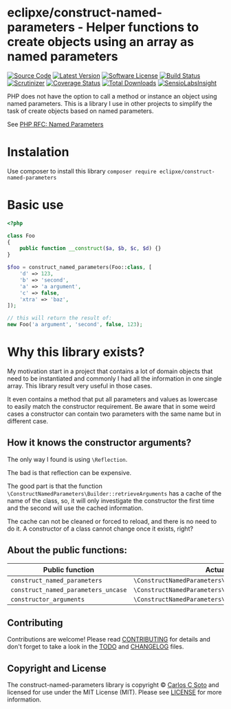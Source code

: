# eclipxe/construct-named-parameters - Helper functions to create objects using an array as named parameters

[![Source Code][badge-source]][source]
[![Latest Version][badge-release]][release]
[![Software License][badge-license]][license]
[![Build Status][badge-build]][build]
[![Scrutinizer][badge-quality]][quality]
[![Coverage Status][badge-coverage]][coverage]
[![Total Downloads][badge-downloads]][downloads]
[![SensioLabsInsight][badge-sensiolabs]][sensiolabs]

PHP does not have the option to call a method or instance an object using named parameters.
This is a library I use in other projects to simplify the task of create objects based on named parameters.

See [PHP RFC: Named Parameters](https://wiki.php.net/rfc/named_params)

# Instalation

Use composer to install this library `composer require eclipxe/construct-named-parameters`

# Basic use

```php
<?php

class Foo
{
    public function __construct($a, $b, $c, $d) {}
}

$foo = construct_named_parameters(Foo::class, [
    'd' => 123,
    'b' => 'second',
    'a' => 'a argument',
    'c' => false,
    'xtra' => 'baz',
]);

// this will return the result of:
new Foo('a argument', 'second', false, 123);

```

# Why this library exists?

My motivation start in a project that contains a lot of domain objects that need to be instantiated
and commonly I had all the information in one single array. This library result very useful in those cases.

It even contains a method that put all parameters and values as lowercase to easily match the constructor
requirement. Be aware that in some weird cases a constructor can contain two parameters with the same name
but in different case.

## How it knows the constructor arguments?

The only way I found is using `\Reflection`.

The bad is that reflection can be expensive.

The good part is that the function `\ConstructNamedParameters\Builder::retrieveArguments` has a cache
of the name of the class, so, it will only investigate the constructor the first time and the second
will use the cached information.

The cache can not be cleaned or forced to reload, and there is no need to do it.
 A constructor of a class cannot change once it exists, right?

## About the public functions:

| Public function                     | Actual calls
|---                                  |---
| `construct_named_parameters`        | `\ConstructNamedParameters\Builder::create`
| `construct_named_parameters_uncase` | `\ConstructNamedParameters\Builder::createIgnoreCase`
| `constructor_arguments`             | `\ConstructNamedParameters\Builder::retrieveArguments`

## Contributing

Contributions are welcome! Please read [CONTRIBUTING][] for details
and don't forget to take a look in the [TODO][] and [CHANGELOG][] files.

## Copyright and License

The construct-named-parameters library is copyright © [Carlos C Soto](https://eclipxe.com.mx/)
and licensed for use under the MIT License (MIT). Please see [LICENSE][] for more information.

[contributing]: https://github.com/eclipxe13/construct-named-parameters/blob/master/CONTRIBUTING.md
[changelog]: https://github.com/eclipxe13/construct-named-parameters/blob/master/CHANGELOG.md
[todo]: https://github.com/eclipxe13/construct-named-parameters/blob/master/TODO.md

[source]: https://github.com/eclipxe13/construct-named-parameters
[release]: https://github.com/eclipxe13/construct-named-parameters/releases
[license]: https://github.com/eclipxe13/construct-named-parameters/blob/master/LICENSE
[build]: https://travis-ci.org/eclipxe13/construct-named-parameters
[quality]: https://scrutinizer-ci.com/g/eclipxe13/construct-named-parameters?branch=master
[sensiolabs]: https://insight.sensiolabs.com/projects/31ffd665-f238-441d-a64c-2f9e3f101b89
[coverage]: https://scrutinizer-ci.com/g/eclipxe13/construct-named-parameters/code-structure/master/code-coverage
[downloads]: https://packagist.org/packages/eclipxe/construct-named-parameters

[badge-source]: http://img.shields.io/badge/source-eclipxe13/construct--named--parameters-blue.svg?style=flat-square
[badge-release]: https://img.shields.io/github/release/eclipxe13/construct-named-parameters.svg?style=flat-square
[badge-license]: https://img.shields.io/badge/license-MIT-brightgreen.svg?style=flat-square
[badge-build]: https://img.shields.io/travis/eclipxe13/construct-named-parameters/master.svg?style=flat-square
[badge-quality]: https://img.shields.io/scrutinizer/g/eclipxe13/construct-named-parameters/master.svg?style=flat-square
[badge-sensiolabs]: https://insight.sensiolabs.com/projects/31ffd665-f238-441d-a64c-2f9e3f101b89/mini.png
[badge-coverage]: https://img.shields.io/scrutinizer/coverage/g/eclipxe13/construct-named-parameters/master.svg?style=flat-square
[badge-downloads]: https://img.shields.io/packagist/dt/eclipxe/construct-named-parameters.svg?style=flat-square
